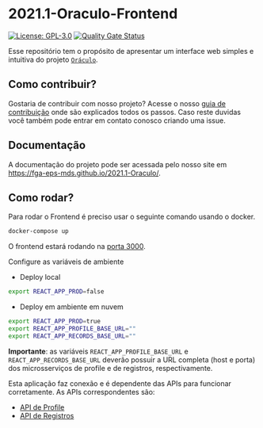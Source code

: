 # 2021.1-Oraculo-Frontend

[![License: GPL-3.0](https://img.shields.io/badge/License-MIT-blue.svg)](https://opensource.org/licenses/mit)
[![Quality Gate Status](https://sonarcloud.io/api/project_badges/measure?project=fga-eps-mds_2021-1-PC-GO-Frontend&metric=alert_status)](https://sonarcloud.io/dashboard?id=fga-eps-mds_2021-1-PC-GO-Frontend)

Esse repositório tem o propósito de apresentar um interface web simples e intuitiva do projeto [`Oráculo`](https://github.com/fga-eps-mds/2021.1-Oraculo).

## Como contribuir?

Gostaria de contribuir com nosso projeto? Acesse o nosso [guia de contribuição](https://fga-eps-mds.github.io/2021.1-Oraculo/CONTRIBUTING/) onde são explicados todos os passos.
Caso reste duvidas você também pode entrar em contato conosco criando uma issue.

## Documentação

A documentação do projeto pode ser acessada pelo nosso site em https://fga-eps-mds.github.io/2021.1-Oraculo/.

## Como rodar?

Para rodar o Frontend é preciso usar o seguinte comando usando o docker.

```bash
docker-compose up
```

O frontend estará rodando na [porta 3000](http://localhost:3000).

Configure as variáveis de ambiente

- Deploy local

```bash
export REACT_APP_PROD=false
```

- Deploy em ambiente em nuvem

```bash
export REACT_APP_PROD=true
export REACT_APP_PROFILE_BASE_URL=""
export REACT_APP_RECORDS_BASE_URL=""
```

**Importante**: as variáveis `REACT_APP_PROFILE_BASE_URL` e `REACT_APP_RECORDS_BASE_URL` deverão possuir
a URL completa (host e porta) dos microsserviços de profile e de registros, respectivamente.

Esta aplicação faz conexão e é dependente das APIs para funcionar corretamente. As APIs correspondentes são:

- [API de Profile](https://github.com/fga-eps-mds/2021.1-Oraculo-Profile)
- [API de Registros](https://github.com/fga-eps-mds/2021.1-Oraculo-Registros)
